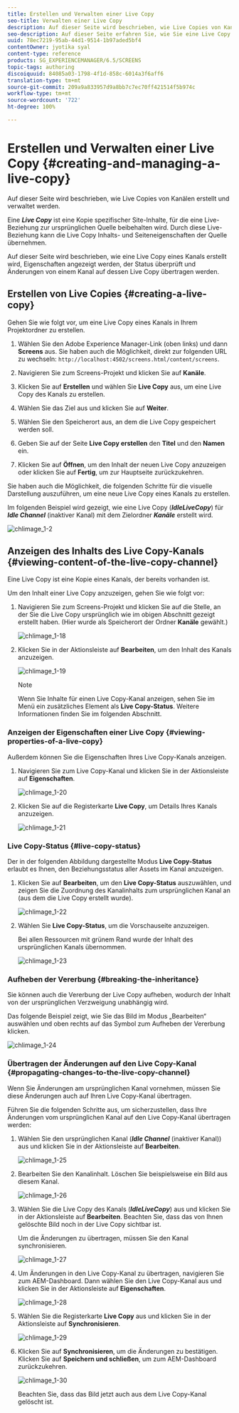 ```yaml
---
title: Erstellen und Verwalten einer Live Copy
seo-title: Verwalten einer Live Copy
description: Auf dieser Seite wird beschrieben, wie Live Copies von Kanälen erstellt und verwaltet werden.
seo-description: Auf dieser Seite erfahren Sie, wie Sie eine Live Copy eines Kanals erstellen, Eigenschaften anzeigen, den Status prüfen und Änderungen von einem Kanal auf dessen Live Copy übertragen.
uuid: 78ec7219-95ab-44d1-9514-1b97aded5bf4
contentOwner: jyotika syal
content-type: reference
products: SG_EXPERIENCEMANAGER/6.5/SCREENS
topic-tags: authoring
discoiquuid: 84085a03-1798-4f1d-858c-6014a3f6aff6
translation-type: tm+mt
source-git-commit: 209a9a833957d9a8bb7c7ec70ff421514f5b974c
workflow-type: tm+mt
source-wordcount: '722'
ht-degree: 100%

---
```



# Erstellen und Verwalten einer Live Copy {#creating-and-managing-a-live-copy}

Auf dieser Seite wird beschrieben, wie Live Copies von Kanälen erstellt und verwaltet werden.

Eine ***Live Copy*** ist eine Kopie spezifischer Site-Inhalte, für die eine Live-Beziehung zur ursprünglichen Quelle beibehalten wird. Durch diese Live-Beziehung kann die Live Copy Inhalts- und Seiteneigenschaften der Quelle übernehmen.

Auf dieser Seite wird beschrieben, wie eine Live Copy eines Kanals erstellt wird, Eigenschaften angezeigt werden, der Status überprüft und Änderungen von einem Kanal auf dessen Live Copy übertragen werden.


## Erstellen von Live Copies {#creating-a-live-copy}

Gehen Sie wie folgt vor, um eine Live Copy eines Kanals in Ihrem Projektordner zu erstellen.

1. Wählen Sie den Adobe Experience Manager-Link (oben links) und dann **Screens** aus. Sie haben auch die Möglichkeit, direkt zur folgenden URL zu wechseln: `http://localhost:4502/screens.html/content/screens`.

1. Navigieren Sie zum Screens-Projekt und klicken Sie auf **Kanäle**.
1. Klicken Sie auf **Erstellen** und wählen Sie **Live Copy** aus, um eine Live Copy des Kanals zu erstellen.

1. Wählen Sie das Ziel aus und klicken Sie auf **Weiter**.
1. Wählen Sie den Speicherort aus, an dem die Live Copy gespeichert werden soll.
1. Geben Sie auf der Seite **Live Copy erstellen** den **Titel** und den **Namen** ein.

1. Klicken Sie auf **Öffnen**, um den Inhalt der neuen Live Copy anzuzeigen oder klicken Sie auf **Fertig**, um zur Hauptseite zurückzukehren.

Sie haben auch die Möglichkeit, die folgenden Schritte für die visuelle Darstellung auszuführen, um eine neue Live Copy eines Kanals zu erstellen.

Im folgenden Beispiel wird gezeigt, wie eine Live Copy (***IdleLiveCopy***) für ***Idle Channel*** (inaktiver Kanal) mit dem Zielordner ***Kanäle*** erstellt wird.

![chlimage_1-2](assets/chlimage_1-2.gif)

## Anzeigen des Inhalts des Live Copy-Kanals {#viewing-content-of-the-live-copy-channel}

Eine Live Copy ist eine Kopie eines Kanals, der bereits vorhanden ist.

Um den Inhalt einer Live Copy anzuzeigen, gehen Sie wie folgt vor:

1. Navigieren Sie zum Screens-Projekt und klicken Sie auf die Stelle, an der Sie die Live Copy ursprünglich wie im obigen Abschnitt gezeigt erstellt haben. (Hier wurde als Speicherort der Ordner **Kanäle** gewählt.)

   ![chlimage_1-18](assets/chlimage_1-18.png)

1. Klicken Sie in der Aktionsleiste auf **Bearbeiten**, um den Inhalt des Kanals anzuzeigen.

   ![chlimage_1-19](assets/chlimage_1-19.png)

   >[!NOTE]
   >
   >Wenn Sie Inhalte für einen Live Copy-Kanal anzeigen, sehen Sie im Menü ein zusätzliches Element als **Live Copy-Status**. Weitere Informationen finden Sie im folgenden Abschnitt.

### Anzeigen der Eigenschaften einer Live Copy      {#viewing-properties-of-a-live-copy}

Außerdem können Sie die Eigenschaften Ihres Live Copy-Kanals anzeigen.

1. Navigieren Sie zum Live Copy-Kanal und klicken Sie in der Aktionsleiste auf **Eigenschaften**.

   ![chlimage_1-20](assets/chlimage_1-20.png)

1. Klicken Sie auf die Registerkarte **Live Copy**, um Details Ihres Kanals anzuzeigen.

   ![chlimage_1-21](assets/chlimage_1-21.png)

### Live Copy-Status {#live-copy-status}

Der in der folgenden Abbildung dargestellte Modus **Live Copy-Status** erlaubt es Ihnen, den Beziehungsstatus aller Assets im Kanal anzuzeigen.

1. Klicken Sie auf **Bearbeiten**, um den **Live Copy-Status** auszuwählen, und zeigen Sie die Zuordnung des Kanalinhalts zum ursprünglichen Kanal an (aus dem die Live Copy erstellt wurde).

   ![chlimage_1-22](assets/chlimage_1-22.png)

1. Wählen Sie **Live Copy-Status**, um die Vorschauseite anzuzeigen.

   Bei allen Ressourcen mit grünem Rand wurde der Inhalt des ursprünglichen Kanals übernommen.

   ![chlimage_1-23](assets/chlimage_1-23.png)

### Aufheben der Vererbung {#breaking-the-inheritance}

Sie können auch die Vererbung der Live Copy aufheben, wodurch der Inhalt von der ursprünglichen Verzweigung unabhängig wird.

Das folgende Beispiel zeigt, wie Sie das Bild im Modus „Bearbeiten“ auswählen und oben rechts auf das Symbol zum Aufheben der Vererbung klicken.

![chlimage_1-24](assets/chlimage_1-24.png)

### Übertragen der Änderungen auf den Live Copy-Kanal {#propagating-changes-to-the-live-copy-channel}

Wenn Sie Änderungen am ursprünglichen Kanal vornehmen, müssen Sie diese Änderungen auch auf Ihren Live Copy-Kanal übertragen.

Führen Sie die folgenden Schritte aus, um sicherzustellen, dass Ihre Änderungen vom ursprünglichen Kanal auf den Live Copy-Kanal übertragen werden:

1. Wählen Sie den ursprünglichen Kanal (***Idle Channel*** (inaktiver Kanal)) aus und klicken Sie in der Aktionsleiste auf **Bearbeiten**.

   ![chlimage_1-25](assets/chlimage_1-25.png)

1. Bearbeiten Sie den Kanalinhalt. Löschen Sie beispielsweise ein Bild aus diesem Kanal.

   ![chlimage_1-26](assets/chlimage_1-26.png)

1. Wählen Sie die Live Copy des Kanals (***IdleLiveCopy***) aus und klicken Sie in der Aktionsleiste auf **Bearbeiten**. Beachten Sie, dass das von Ihnen gelöschte Bild noch in der Live Copy sichtbar ist.

   Um die Änderungen zu übertragen, müssen Sie den Kanal synchronisieren.

   ![chlimage_1-27](assets/chlimage_1-27.png)

1. Um Änderungen in den Live Copy-Kanal zu übertragen, navigieren Sie zum AEM-Dashboard. Dann wählen Sie den Live Copy-Kanal aus und klicken Sie in der Aktionsleiste auf **Eigenschaften**.

   ![chlimage_1-28](assets/chlimage_1-28.png)

1. Wählen Sie die Registerkarte **Live Copy** aus und klicken Sie in der Aktionsleiste auf **Synchronisieren**.

   ![chlimage_1-29](assets/chlimage_1-29.png)

1. Klicken Sie auf **Synchronisieren**, um die Änderungen zu bestätigen. Klicken Sie auf **Speichern und schließen**, um zum AEM-Dashboard zurückzukehren.

   ![chlimage_1-30](assets/chlimage_1-30.png)

   Beachten Sie, dass das Bild jetzt auch aus dem Live Copy-Kanal gelöscht ist.

